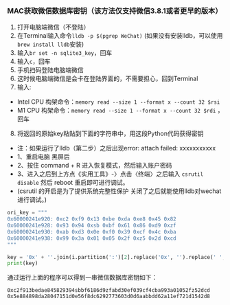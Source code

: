 ### MAC获取微信数据库密钥（该方法仅支持微信3.8.1或者更早的版本）

1. 打开电脑端微信（不登陆）
2. 在Terminal输入命令`lldb -p $(pgrep WeChat)` (如果没有安装lldb，可以使用`brew install lldb`安装)
3. 输入`br set -n sqlite3_key`，回车
4. 输入`c`，回车
5. 手机扫码登陆电脑端微信
6. 这时候电脑端微信是会卡在登陆界面的，不需要担心，回到Terminal
7. 输入:
* Intel CPU 构架命令：`memory read --size 1 --format x --count 32 $rsi` 
* M1 CPU 构架命令：`memory read --size 1 --format x --count 32 $rdi` ，回车
8. 将返回的原始key粘贴到下面的字符串中，用这段Python代码获得密钥

* 注：如果运行了lldb（第二步）之后出现error: attach failed: xxxxxxxxxxx 
*    1、重启电脑 黑屏后
*    2、按住 command + R 进入恢复模式，然后输入账户密码
*    3、进入之后到上方点《实用工具》-〉点击〈终端〉之后输入 `csrutil disable` 然后 reboot 重启即可进行调试。
*    (csrutil 的开启是为了提供系统完整性保护 关闭了之后就能使用lldb对wechat进行调试。)

```python
ori_key = """
0x60000241e920: 0xc2 0xf9 0x13 0xbe 0xda 0xe8 0x45 0x82
0x60000241e928: 0x93 0x94 0xsb 0xbf 0x61 0x86 0xd9 0xzf
0x60000241e930: 0xab 0xd3 0x0e 0xf0 0x39 0xcf 0x4c 0xba
0x60000241e938: 0x99 0x3a 0x01 0x05 0x2f 0xz5 0x2d 0xcd
"""

key = '0x' + ''.join(i.partition(':')[2].replace('0x', '').replace(' ', '') for i in ori_key.split('\n')[1:5])
print(key)
```

通过运行上面的程序可以得到一串微信数据库密钥如下：

`0xc2f913bedae845829394sbbf6186d9zfabd30ef039cf4cba993a01052fz52dcd`
`0x5e884898da28047151d0e56f8dc6292773603d0d6aabbdd62a11ef721d1542d8`